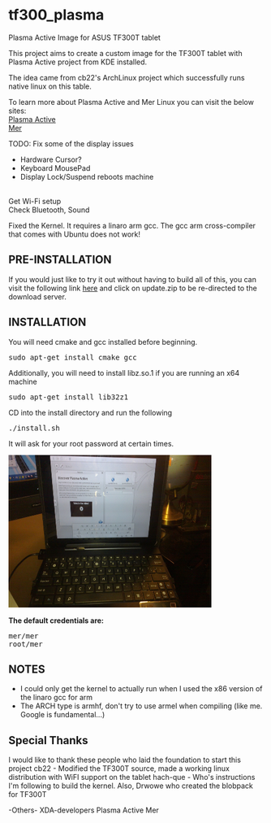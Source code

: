 tf300_plasma
============

Plasma Active Image for ASUS TF300T tablet

This project aims to create a custom image for the TF300T tablet with Plasma Active project from KDE installed.

The idea came from cb22's ArchLinux project which successfully runs native linux on this table.

To learn more about Plasma Active and Mer Linux you can visit the below sites:<br />
<a href="http://plasma-active.org">Plasma Active</a><br/>
<a href="http://merproject.org">Mer</a><br/>


TODO:
Fix some of the display issues<br/>
<ul><li>Hardware Cursor?</li><li>Keyboard MousePad</li>
<li>Display Lock/Suspend reboots machine</li>
</ul><br/>
Get Wi-Fi setup<br />
Check Bluetooth, Sound<br />
<p>
Fixed the Kernel. It requires a linaro arm gcc. The gcc arm cross-compiler that comes with Ubuntu does not work!

<h2> PRE-INSTALLATION </h2>

If you would just like to try it out without having to build all of this, you can visit the following link 
<a href="http://iamboke.blogspot.com/2013/03/plasma-active-mer-on-asus-transformer.html">here</a> and click on update.zip to be re-directed to the download server.

<h2> INSTALLATION </h2>
<p>
You will need cmake and gcc installed before beginning.
<P>
<pre>sudo apt-get install cmake gcc </pre>
<p>
Additionally, you will need to install libz.so.1 if you are running an x64 machine
<p>
<pre>sudo apt-get install lib32z1</pre>

CD into the install directory and run the following<br/>

<pre>./install.sh</pre>

It will ask for your root password at certain times.
<p>
<img width="400" height="300" src="screenshot/03212013.jpg">
<p>
<strong> The default credentials are: </strong>
<pre>
mer/mer
root/mer
</pre>

<h2> NOTES </h2>
<ul>
<li>I could only get the kernel to actually run when I used the x86 version of the linaro                    gcc for arm</li>
<li>The ARCH type is armhf, don't try to use armel when compiling (like me. Google is fundamental...)</li>
</ul>
<h2> Special Thanks </h2>
<p>
I would like to thank these people who laid the foundation to start this project
cb22 - Modified the TF300T source, made a working linux distribution with WiFI support on the tablet
hach-que - Who's instructions I'm following to build the kernel. Also, Drwowe who created the blobpack for TF300T

-Others-
XDA-developers
Plasma Active
Mer
